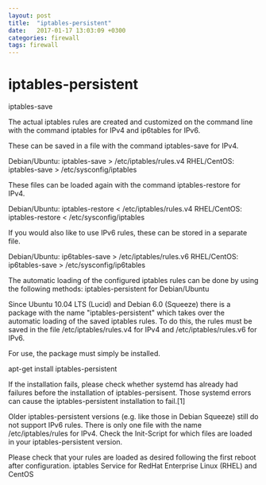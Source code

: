 ```yaml
---
layout: post
title:  "iptables-persistent"
date:   2017-01-17 13:03:09 +0300
categories: firewall
tags: firewall
---
```


# iptables-persistent
iptables-save

The actual iptables rules are created and customized on the command line with the command iptables for IPv4 and ip6tables for IPv6.

These can be saved in a file with the command iptables-save for IPv4.

Debian/Ubuntu: iptables-save > /etc/iptables/rules.v4
RHEL/CentOS: iptables-save > /etc/sysconfig/iptables

These files can be loaded again with the command iptables-restore for IPv4.

Debian/Ubuntu: iptables-restore < /etc/iptables/rules.v4
RHEL/CentOS: iptables-restore < /etc/sysconfig/iptables

If you would also like to use IPv6 rules, these can be stored in a separate file.

Debian/Ubuntu: ip6tables-save > /etc/iptables/rules.v6
RHEL/CentOS: ip6tables-save > /etc/sysconfig/ip6tables

The automatic loading of the configured iptables rules can be done by using the following methods:
iptables-persistent for Debian/Ubuntu

Since Ubuntu 10.04 LTS (Lucid) and Debian 6.0 (Squeeze) there is a package with the name "iptables-persistent" which takes over the automatic loading of the saved iptables rules. To do this, the rules must be saved in the file /etc/iptables/rules.v4 for IPv4 and /etc/iptables/rules.v6 for IPv6.

For use, the package must simply be installed.

apt-get install iptables-persistent

If the installation fails, please check whether systemd has already had failures before the installation of iptables-persisent. Those systemd errors can cause the iptables-persistent installation to fail.[1]

Older iptables-persistent versions (e.g. like those in Debian Squeeze) still do not support IPv6 rules. There is only one file with the name /etc/iptables/rules for IPv4. Check the Init-Script for which files are loaded in your iptables-persistent version.

Please check that your rules are loaded as desired following the first reboot after configuration.
iptables Service for RedHat Enterprise Linux (RHEL) and CentOS
